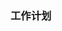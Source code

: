 <!--
 * @Author: Liu Weilong
 * @Date: 2021-02-01 09:19:11
 * @LastEditors: Liu Weilong 
 * @LastEditTime: 2021-02-01 09:19:28
 * @FilePath: /3rd-test-learning/work_record/work_task/week6.md
 * @Description: 
-->
### 工作计划
